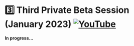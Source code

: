 # :three: Third Private Beta Session (January 2023) [![YouTube](https://img.shields.io/badge/YouTube-FF0000?style=for-the-badge&logo=youtube&logoColor=white)](https://www.youtube.com/watch?v=TtHS9sZwvL4)

**In progress...**
